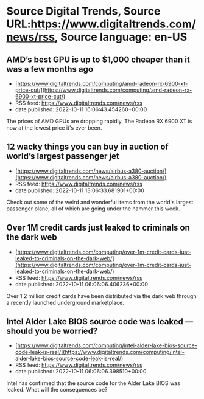 # Source Digital Trends, Source URL:https://www.digitaltrends.com/news/rss, Source language: en-US

## AMD’s best GPU is up to $1,000 cheaper than it was a few months ago
 - [https://www.digitaltrends.com/computing/amd-radeon-rx-6900-xt-price-cut/](https://www.digitaltrends.com/computing/amd-radeon-rx-6900-xt-price-cut/)
 - RSS feed: https://www.digitaltrends.com/news/rss
 - date published: 2022-10-11 16:06:43.454260+00:00

The prices of AMD GPUs are dropping rapidly. The Radeon RX 6900 XT is now at the lowest price it's ever been.

## 12 wacky things you can buy in auction of world’s largest passenger jet
 - [https://www.digitaltrends.com/news/airbus-a380-auction/](https://www.digitaltrends.com/news/airbus-a380-auction/)
 - RSS feed: https://www.digitaltrends.com/news/rss
 - date published: 2022-10-11 13:06:33.681901+00:00

Check out some of the weird and wonderful items from the world's largest passenger plane, all of which are going under the hammer this week.

## Over 1M credit cards just leaked to criminals on the dark web
 - [https://www.digitaltrends.com/computing/over-1m-credit-cards-just-leaked-to-criminals-on-the-dark-web/](https://www.digitaltrends.com/computing/over-1m-credit-cards-just-leaked-to-criminals-on-the-dark-web/)
 - RSS feed: https://www.digitaltrends.com/news/rss
 - date published: 2022-10-11 06:06:06.406236+00:00

Over 1.2 million credit cards have been distributed via the dark web through a recently launched underground marketplace.

## Intel Alder Lake BIOS source code was leaked — should you be worried?
 - [https://www.digitaltrends.com/computing/intel-alder-lake-bios-source-code-leak-is-real/](https://www.digitaltrends.com/computing/intel-alder-lake-bios-source-code-leak-is-real/)
 - RSS feed: https://www.digitaltrends.com/news/rss
 - date published: 2022-10-11 06:06:06.398510+00:00

Intel has confirmed that the source code for the Alder Lake BIOS was leaked. What will the consequences be?

